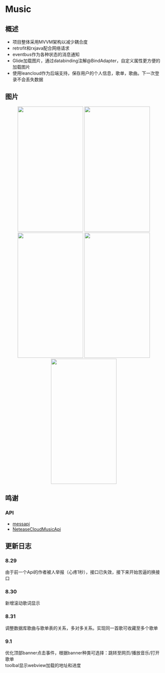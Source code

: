 # Music
## 概述
* 项目整体采用MVVM架构以减少耦合度
* retrofit和rxjava配合网络请求
* eventbus作为各种状态的消息通知
* Glide加载图片，通过databinding注解@BindAdapter，自定义属性更方便的加载图片
* 使用leancloud作为后端支持，保存用户的个人信息，歌单，歌曲。下一次登录不会丢失数据
## 图片
<div align="center">
<img src="http://ww1.sinaimg.cn/mw690/006nwaiFly1g6b8vjl7t2g30a00i6kjl.gif" height="400" width="210" >

<img src="http://ww1.sinaimg.cn/mw690/006nwaiFly1g6b9ldi8mmg30a00i6b2a.gif" height="400" width="210" >

<img src="https://i.loli.net/2019/08/27/neursR2y4iKBhY8.png" height="400" width="210" >

<img src="https://i.loli.net/2019/08/30/U5fQegZyW8GzouT.png" height="400" width="210">

<img src="https://i.loli.net/2019/09/02/7gy1OdBn5NlSk6F.png" height="400" width="210">


 </div>

## 鸣谢
### API
* [messapi](https://github.com/messoer)
* [NeteaseCloudMusicApi](https://binaryify.github.io/NeteaseCloudMusicApi/#/?id=neteasecloudmusicapi)

## 更新日志
### 8.29
  由于前一个Api的作者被人举报（心疼1秒），接口已失效，接下来开始苦逼的换接口
### 8.30
  新增滚动歌词显示
### 8.31
调整数据库歌曲与歌单表的关系，多对多关系。实现同一首歌可收藏至多个歌单
### 9.1
优化顶部banner点击事件，根据banner种类可选择：跳转至网页/播放音乐/打开歌单 <br>
toolbal显示webview加载的地址和进度
